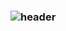 ### ![header](https://capsule-render.vercel.app/api?type=waving&color=7F7FD5&text=%20Jaesung&nbsp;Park%20%20&height=200&fontSize=90&fontColor=ffffff)
<!--
**yoki06161/yoki06161** is a ✨ _special_ ✨ repository because its `README.md` (this file) appears on your GitHub profile.

Jaesung%Park
